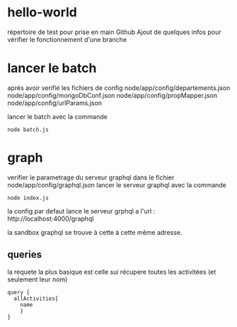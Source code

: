 # hello-world
répertoire de test pour prise en main Github
Ajout de quelques infos pour vérifier le fonctionnement d'une branche

# lancer le batch
après avoir verifié les fichiers de config 
node/app/config/departements.json
node/app/config/mongoDbConf.json
node/app/config/propMapper.json
node/app/config/urlParams.json

lancer le batch avec la commande
```batch
node batch.js
```
# graph
verifier le parametrage du serveur graphql dans le fichier 
node/app/config/graphql.json
lancer le serveur graphql avec la commande
```
node index.js
```

la config par defaut lance le serveur grphql a l'url :
http://localhost:4000/graphql

la sandbox graphql se trouve à cette à cette même adresse.

## queries

la requete la plus basique est celle sui récupere toutes les activitées (et seulement leur nom)
```
query {
  allActivities{
  	name
	}
}
```
